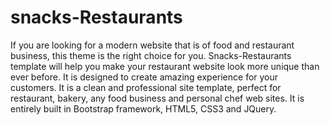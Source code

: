 # snacks-Restaurants
If you are looking for a modern website that is of food and restaurant business, this theme is the right choice for you. Snacks-Restaurants template will help you make your restaurant website look more unique than ever before. It is designed to create amazing experience for your customers. It is a clean and professional site template, perfect for restaurant, bakery, any food business and personal chef web sites. It is entirely built in Bootstrap framework, HTML5, CSS3 and JQuery.
